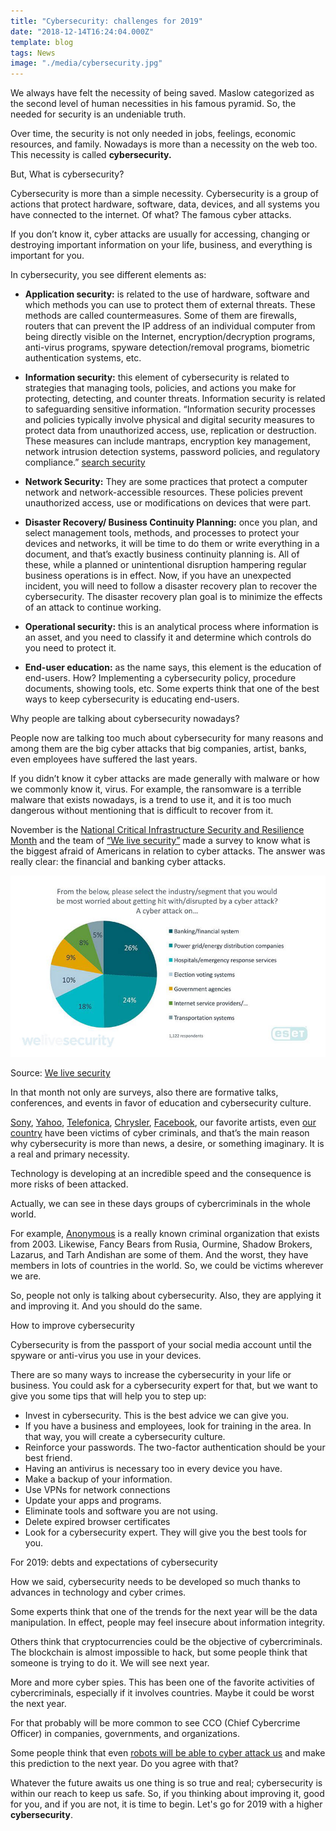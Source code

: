 ```yaml
---
title: "Cybersecurity: challenges for 2019"
date: "2018-12-14T16:24:04.000Z"
template: blog
tags: News
image: "./media/cybersecurity.jpg"
---
```


We always have felt the necessity of being saved. Maslow categorized as the second level of human necessities in his famous pyramid. So, the needed for security is an undeniable truth. 

Over time, the security is not only needed in jobs, feelings, economic resources, and family. Nowadays is more than a necessity on the web too. This necessity is called **cybersecurity.**  


<title-2>But, What is cybersecurity?</title-2>

Cybersecurity is more than a simple necessity. Cybersecurity is a group of actions that protect hardware, software, data, devices, and all systems you have connected to the internet. Of what? The famous cyber attacks. 

If you don’t know it, cyber attacks are usually for accessing, changing or destroying important information on your life, business, and everything is important for you.

<youtube-video id="JdfmV2KW11I"></youtube-video>

In cybersecurity, you see different elements as:

* **Application security:** is related to the use of hardware, software and which methods you can use to protect them of external threats. These methods are called countermeasures. Some of them are firewalls, routers that can prevent the IP address of an individual computer from being directly visible on the Internet, encryption/decryption programs, anti-virus programs, spyware detection/removal programs, biometric authentication systems, etc.

* **Information security:** this element of cybersecurity is related to strategies that managing tools, policies, and actions you make for protecting, detecting, and counter threats. Information security is related to safeguarding sensitive information. “Information security processes and policies typically involve physical and digital security measures to protect data from unauthorized access, use, replication or destruction. These measures can include mantraps, encryption key management, network intrusion detection systems, password policies, and regulatory compliance.” [search security](https://searchsecurity.techtarget.com/definition/information-security-infosec)

<youtube-video id="7L9JerWIT3Y"></youtube-video>

* **Network Security:**  They are some practices that protect a computer network and network-accessible resources. These policies prevent unauthorized access, use or modifications on devices that were part.

* **Disaster Recovery/ Business Continuity Planning:** once you plan, and select management tools, methods, and processes to protect your devices and networks, it will be time to do them or write everything in a document, and that’s exactly business continuity planning is. All of these, while a planned or unintentional disruption hampering regular business operations is in effect. Now, if you have an unexpected incident, you will need to follow a disaster recovery plan to recover the cybersecurity. The disaster recovery plan goal is to minimize the effects of an attack to continue working.

* **Operational security:** this is an analytical process where information is an asset, and you need to classify it and determine which controls do you need to protect it.

* **End-user education:** as the name says, this element is the education of end-users. How? Implementing a cybersecurity policy, procedure documents, showing tools, etc. Some experts think that one of the best ways to keep cybersecurity is educating end-users.  

<title-3>Why people are talking about cybersecurity nowadays?</title-3>

People now are talking too much about cybersecurity for many reasons and among them are the big cyber attacks that big companies, artist, banks, even employees have suffered the last years. 

If you didn’t know it cyber attacks are made generally with malware or how we commonly know it, virus. For example, the ransomware is a terrible malware that exists nowadays, is a trend to use it, and it is too much dangerous without mentioning that is difficult to recover from it.

November is the [National Critical Infrastructure Security and Resilience Month](https://www.dhs.gov/cisa/critical-infrastructure-security-and-resilience-month) and the team of [“We live security”](https://www.welivesecurity.com/2018/11/30/cyberattack-financial-sector-worries-americans/) made a survey to know what is the biggest afraid of Americans in relation to cyber attacks. The answer was really clear: the financial and banking cyber attacks.

![banking-cyberattacks](./media/banking-cyberattacks.jpg)

Source: [We live security](https://www.welivesecurity.com/2018/11/30/cyberattack-financial-sector-worries-americans/)

In that month not only are surveys, also there are formative talks, conferences, and events in favor of education and cybersecurity culture. 

[Sony](https://www.bankinfosecurity.com/sony-pictures-cyber-attack-timeline-a-7710), [Yahoo](https://www.cashfloat.co.uk/blog/technology-innovation/yahoo-cyber-attack/), [Telefonica](https://www.ft.com/content/74c666ec-8dc7-3b20-b573-245bc0e9d935), [Chrysler](https://www.washingtonpost.com/news/powerpost/wp/2016/05/18/next-cyberattack-front-could-be-your-car/?noredirect=on), [Facebook](https://www.ft.com/content/c5f13f30-c33f-11e8-8d55-54197280d3f7), our favorite artists, even [our country](https://www.cnbc.com/2018/02/17/us-government-is-exceptionally-vulnerable-to-cyberattacks-security-expert-says.html) have been victims of cyber criminals, and that’s the main reason why cybersecurity is more than news, a desire, or something imaginary. It is a real and primary necessity. 

Technology is developing at an incredible speed and the consequence is more risks of been attacked. 

Actually, we can see in these days groups of cybercriminals in the whole world.

For example, [Anonymous](https://anonofficial.com/) is a really known criminal organization that exists from 2003. Likewise, Fancy Bears from Rusia, Ourmine, Shadow Brokers, Lazarus, and Tarh Andishan are some of them. And the worst, they have members in lots of countries in the world. So, we could be victims wherever we are.

So, people not only is talking about cybersecurity. Also, they are applying it and improving it. And you should do the same.


<title-3>How to improve cybersecurity</title-3>

Cybersecurity is from the passport of your social media account until the spyware or anti-virus you use in your devices. 

There are so many ways to increase the cybersecurity in your life or business. You could ask for a cybersecurity expert for that, but we want to give you some tips that will help you to step up:

* Invest in cybersecurity. This is the best advice we can give you.
* If you have a business and employees, look for training in the area. In that way, you will create a cybersecurity culture. 
* Reinforce your passwords. The two-factor authentication should be your best friend. 
* Having an antivirus is necessary too in every device you have. 
* Make a backup of your information. 
* Use VPNs for network connections
* Update your apps and programs. 
* Eliminate tools and software you are not using. 
* Delete expired browser certificates
* Look for a cybersecurity expert. They will give you the best tools for you.

<title-2>For 2019: debts and expectations of cybersecurity</title-2>

How we said, cybersecurity needs to be developed so much thanks to advances in technology and cyber crimes. 

Some experts think that one of the trends for the next year will be the data manipulation. In effect, people may feel insecure about information integrity. 

Others think that cryptocurrencies could be the objective of cybercriminals. The blockchain is almost impossible to hack, but some people think that someone is trying to do it. We will see next year. 

More and more cyber spies. This has been one of the favorite activities of cybercriminals, especially if it involves countries. Maybe it could be worst the next year. 

For that probably will be more common to see CCO (Chief Cybercrime Officer) in companies, governments, and organizations. 

Some people think that even [robots will be able to cyber attack us](https://www.businesscloud.co.uk/news/a-bot-cyber-attack-and-other-2019-tech-predictions) and make this prediction to the next year. Do you agree with that? 

Whatever the future awaits us one thing is so true and real; cybersecurity is within our reach to keep us safe. So, if you thinking about improving it, good for you, and if you are not, it is time to begin. Let's go for 2019 with a higher **cybersecurity**.




